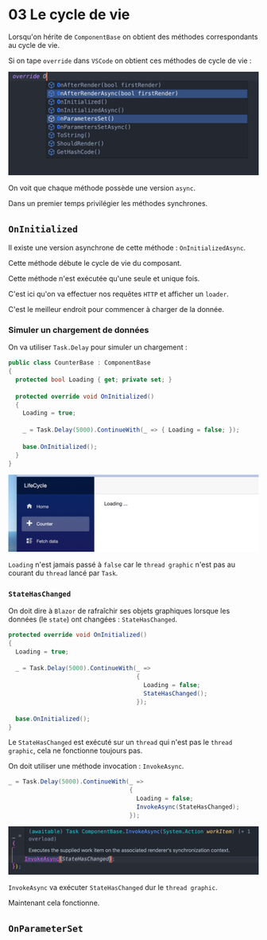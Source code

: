 # 03 Le cycle de vie

Lorsqu'on hérite de `ComponentBase` on obtient des méthodes correspondants au cycle de vie.

Si on tape `override` dans `VSCode` on obtient ces méthodes de cycle de vie :

<img src="assets/override-methods-component-base.png" alt="override-methods-component-base" style="zoom:80%;" />

On voit que chaque méthode possède une version `async`.

Dans un premier temps privilégier les méthodes synchrones.



## `OnInitialized`

Il existe une version asynchrone de cette méthode : `OnInitializedAsync`.

Cette méthode débute le cycle de vie du composant.

Cette méthode n'est exécutée qu'une seule et unique fois.

C'est ici qu'on va effectuer nos requêtes `HTTP` et afficher un `loader`.

C'est le meilleur endroit pour commencer à charger de la donnée.

### Simuler un chargement de données

On va utiliser `Task.Delay` pour simuler un chargement :

```cs
public class CounterBase : ComponentBase
{
  protected bool Loading { get; private set; }
  
  protected override void OnInitialized()
  {
    Loading = true;
    
    _ = Task.Delay(5000).ContinueWith(_ => { Loading = false; });
    
    base.OnInitialized();
  }
}
```

<img src="assets/loading-task-async-delay.png" alt="loading-task-async-delay" style="zoom:80%;" />

`Loading` n'est jamais passé à `false` car le `thread graphic` n'est pas au courant du `thread` lancé par `Task`.

### `StateHasChanged`

On doit dire à `Blazor` de rafraîchir ses objets graphiques lorsque les données (le `state`) ont changées : `StateHasChanged`.

```cs
protected override void OnInitialized()
{
  Loading = true;

  _ = Task.Delay(5000).ContinueWith(_ =>
                                    {
                                      Loading = false;
                                      StateHasChanged();
                                    });

  base.OnInitialized();
}
```

Le `StateHasChanged` est exécuté sur un `thread` qui n'est pas le `thread graphic`, cela ne fonctionne toujours pas.

On doit utiliser une méthode invocation : `InvokeAsync`.

```cs
_ = Task.Delay(5000).ContinueWith(_ =>
                                  {
                                    Loading = false;
                                    InvokeAsync(StateHasChanged);
                                  });
```

<img src="assets/invoke-async-solution.png" alt="invoke-async-solution" style="zoom:80%;" />

`InvokeAsync` va exécuter `StateHasChanged` dur le `thread graphic`.

Maintenant cela fonctionne.



## `OnParameterSet`

